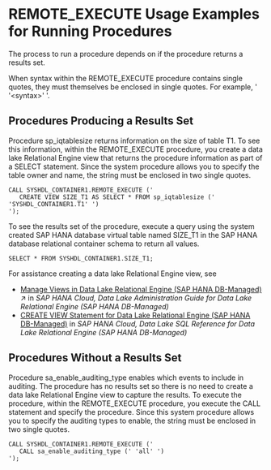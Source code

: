 <!-- loio3e7f86d36c3c4335822e2908ee320623 -->

# REMOTE\_EXECUTE Usage Examples for Running Procedures

The process to run a procedure depends on if the procedure returns a results set.



When syntax within the REMOTE\_EXECUTE procedure contains single quotes, they must themselves be enclosed in single quotes. For example, ' '<syntax\>' '.



<a name="loio3e7f86d36c3c4335822e2908ee320623__section_l5j_hml_j4b"/>

## Procedures Producing a Results Set

Procedure sp\_iqtablesize returns information on the size of table T1. To see this information, within the REMOTE\_EXECUTE procedure, you create a data lake Relational Engine view that returns the procedure information as part of a SELECT statement. Since the system procedure allows you to specify the table owner and name, the string must be enclosed in two single quotes.

```
CALL SYSHDL_CONTAINER1.REMOTE_EXECUTE ('
   CREATE VIEW SIZE_T1 AS SELECT * FROM sp_iqtablesize (' 'SYSHDL_CONTAINER1.T1' ')
');
```

To see the results set of the procedure, execute a query using the system created SAP HANA database virtual table named SIZE\_T1 in the SAP HANA database relational container schema to return all values.

```
SELECT * FROM SYSHDL_CONTAINER1.SIZE_T1;
```

For assistance creating a data lake Relational Engine view, see

-   [Manage Views in Data Lake Relational Engine (SAP HANA DB-Managed)](https://help.sap.com/viewer/9220e7fec0fe4503b5c5a6e21d584e63/2023_1_QRC/en-US/62b71c7f53f745cd8b5b38338d817fad.html "Create, alter, drop, and list data lake Relational Engine views.") :arrow_upper_right: in *SAP HANA Cloud, Data Lake Administration Guide for Data Lake Relational Engine \(SAP HANA DB-Managed\)*
-   [CREATE VIEW Statement for Data Lake Relational Engine \(SAP HANA DB-Managed\)](../030-sql-statements/create-view-statement-for-data-lake-relational-engine-sap-hana-db-managed-4d41128.md) in *SAP HANA Cloud, Data Lake SQL Reference for Data Lake Relational Engine \(SAP HANA DB-Managed\)*



<a name="loio3e7f86d36c3c4335822e2908ee320623__section_wcj_kml_j4b"/>

## Procedures Without a Results Set

Procedure sa\_enable\_auditing\_type enables which events to include in auditing. The procedure has no results set so there is no need to create a data lake Relational Engine view to capture the results. To execute the procedure, within the REMOTE\_EXECUTE procedure, you execute the CALL statement and specify the procedure. Since this system procedure allows you to specify the auditing types to enable, the string must be enclosed in two single quotes.

```
CALL SYSHDL_CONTAINER1.REMOTE_EXECUTE ('
   CALL sa_enable_auditing_type (' 'all' ')
');
```

